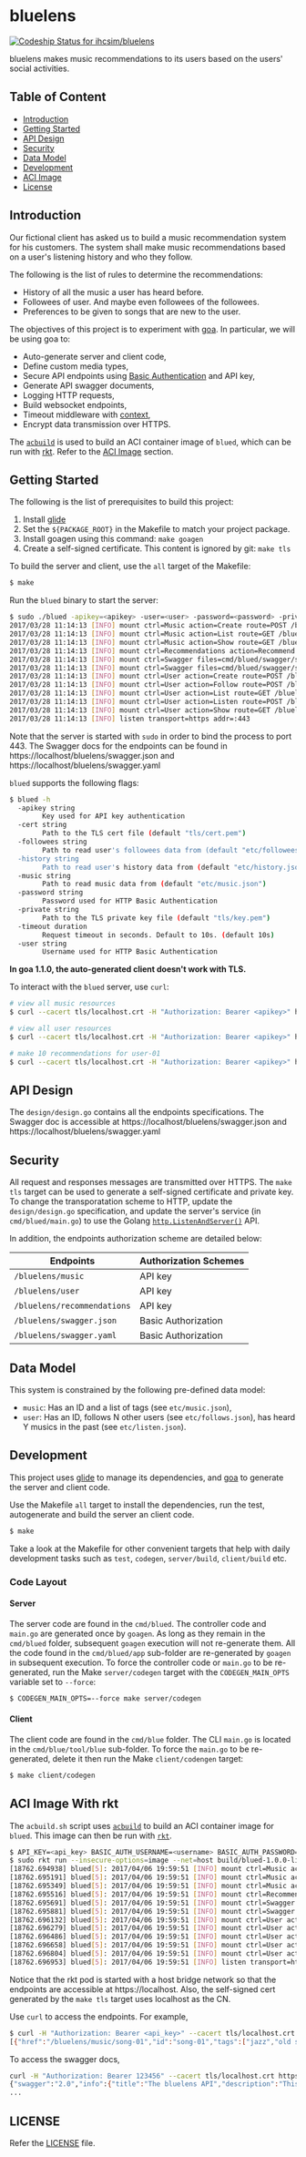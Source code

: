 # bluelens

[ ![Codeship Status for ihcsim/bluelens](https://app.codeship.com/projects/78e180d0-e10a-0134-d4f7-5e506c0c41eb/status?branch=master)](https://app.codeship.com/projects/205421)

bluelens makes music recommendations to its users based on the users' social activities.

## Table of Content

* [Introduction](#introduction)
* [Getting Started](#getting-started)
* [API Design](#api-design)
* [Security](#security)
* [Data Model](#data-model)
* [Development](#development)
* [ACI Image](#aci-image)
* [License](#license)

## Introduction
Our fictional client has asked us to build a music recommendation system for his customers. The system shall make music recommendations based on a user's listening history and who they follow.

The following is the list of rules to determine the recommendations:

* History of all the music a user has heard before.
* Followees of user. And maybe even followees of the followees.
* Preferences to be given to songs that are new to the user.

The objectives of this project is to experiment with [goa](https://goa.design/). In particular, we will be using goa to:

* Auto-generate server and client code,
* Define custom media types,
* Secure API endpoints using [Basic Authentication](https://en.wikipedia.org/wiki/Basic_access_authentication) and API key,
* Generate API swagger documents,
* Logging HTTP requests,
* Build websocket endpoints,
* Timeout middleware with [context](https://golang.org/pkg/context/),
* Encrypt data transmission over HTTPS.

The [`acbuild`](https://github.com/containers/build) is used to build an ACI container image of `blued`, which can be run with [rkt](https://github.com/rkt/rkt). Refer to the [ACI Image](#aci-image) section.

## Getting Started
The following is the list of prerequisites to build this project:

1. Install [glide](http://glide.sh/)
1. Set the `${PACKAGE_ROOT}` in the Makefile to match your project package.
1. Install goagen using this command: `make goagen`
1. Create a self-signed certificate. This content is ignored by git: `make tls`

To build the server and client, use the `all` target of the Makefile:
```sh
$ make
```

Run the `blued` binary to start the server:
```sh
$ sudo ./blued -apikey=<apikey> -user=<user> -password=<password> -private tls/localhost.key -cert tls/localhost.crt
2017/03/28 11:14:13 [INFO] mount ctrl=Music action=Create route=POST /bluelens/music security=APIKey
2017/03/28 11:14:13 [INFO] mount ctrl=Music action=List route=GET /bluelens/music security=APIKey
2017/03/28 11:14:13 [INFO] mount ctrl=Music action=Show route=GET /bluelens/music/:id security=APIKey
2017/03/28 11:14:13 [INFO] mount ctrl=Recommendations action=Recommend route=GET /bluelens/recommendations/:userID/:limit security=APIKey
2017/03/28 11:14:13 [INFO] mount ctrl=Swagger files=cmd/blued/swagger/swagger.json route=GET /bluelens/swagger.json
2017/03/28 11:14:13 [INFO] mount ctrl=Swagger files=cmd/blued/swagger/swagger.yaml route=GET /bluelens/swagger.yaml
2017/03/28 11:14:13 [INFO] mount ctrl=User action=Create route=POST /bluelens/user security=APIKey
2017/03/28 11:14:13 [INFO] mount ctrl=User action=Follow route=POST /bluelens/user/:id/follows/:followeeID security=APIKey
2017/03/28 11:14:13 [INFO] mount ctrl=User action=List route=GET /bluelens/user security=APIKey
2017/03/28 11:14:13 [INFO] mount ctrl=User action=Listen route=POST /bluelens/user/:id/listen/:musicID security=APIKey
2017/03/28 11:14:13 [INFO] mount ctrl=User action=Show route=GET /bluelens/user/:id security=APIKey
2017/03/28 11:14:13 [INFO] listen transport=https addr=:443
```
Note that the server is started with `sudo` in order to bind the process to port 443. The Swagger docs for the endpoints can be found in https://localhost/bluelens/swagger.json and https://localhost/bluelens/swagger.yaml

`blued` supports the following flags:
```sh
$ blued -h
  -apikey string
        Key used for API key authentication
  -cert string
        Path to the TLS cert file (default "tls/cert.pem")
  -followees string
        Path to read user's followees data from (default "etc/followees.json")
  -history string
        Path to read user's history data from (default "etc/history.json")
  -music string
        Path to read music data from (default "etc/music.json")
  -password string
        Password used for HTTP Basic Authentication
  -private string
        Path to the TLS private key file (default "tls/key.pem")
  -timeout duration
        Request timeout in seconds. Default to 10s. (default 10s)
  -user string
        Username used for HTTP Basic Authentication
```

**In goa 1.1.0, the auto-generated client doesn't work with TLS.**

To interact with the `blued` server, use `curl`:
```sh
# view all music resources
$ curl --cacert tls/localhost.crt -H "Authorization: Bearer <apikey>" https://localhost/bluelens/music

# view all user resources
$ curl --cacert tls/localhost.crt -H "Authorization: Bearer <apikey>" https://localhost/bluelens/user

# make 10 recommendations for user-01
$ curl --cacert tls/localhost.crt -H "Authorization: Bearer <apikey>" https://localhost/bluelens/recommendations/user-01/10
```

## API Design
The `design/design.go` contains all the endpoints specifications. The Swagger doc is accessible at https://localhost/bluelens/swagger.json and https://localhost/bluelens/swagger.yaml

## Security
All request and responses messages are transmitted over HTTPS. The `make tls` target can be used to generate a self-signed certificate and private key. To change the transporatation scheme to HTTP, update the `design/design.go` specification, and update the server's service (in `cmd/blued/main.go`) to use the Golang [`http.ListenAndServer()`](https://golang.org/pkg/net/http/#ListenAndServe) API.

In addition, the endpoints authorization scheme are detailed below:

Endpoints                    | Authorization Schemes
---------------------------- | ---------------------
`/bluelens/music`            | API key
`/bluelens/user`             | API key
`/bluelens/recommendations`  | API key
`/bluelens/swagger.json`     | Basic Authorization
`/bluelens/swagger.yaml`     | Basic Authorization

## Data Model
This system is constrained by the following pre-defined data model:

* `music`: Has an ID and a list of tags (see `etc/music.json`),
* `user`: Has an ID, follows N other users (see `etc/follows.json`), has heard Y musics in the past (see `etc/listen.json`).

## Development
This project uses [glide](https://github.com/Masterminds/glide) to manage its dependencies, and [goa](https://goa.design/) to generate the server and client code.

Use the Makefile `all` target to install the dependencies, run the test, autogenerate and build the server an client code.
```sh
$ make
```
Take a look at the Makefile for other convenient targets that help with daily development tasks such as `test`, `codegen`, `server/build`, `client/build` etc.

### Code Layout

#### Server
The server code are found in the `cmd/blued`.  The controller code and `main.go` are generated once by `goagen`. As long as they remain in the `cmd/blued` folder, subsequent `goagen` execution will not re-generate them. All the code found in the `cmd/blued/app` sub-folder are re-generated by `goagen` in subsequent execution. To force the controller code or `main.go` to be re-generated, run the Make `server/codegen` target with the `CODEGEN_MAIN_OPTS` variable set to `--force`:
```sh
$ CODEGEN_MAIN_OPTS=--force make server/codegen
```

#### Client
The client code are found in the `cmd/blue` folder. The CLI `main.go` is located in the `cmd/blue/tool/blue` sub-folder. To force the `main.go` to be re-generated, delete it then run the Make `client/codengen` target:
```sh
$ make client/codegen
```

## ACI Image With rkt
The `acbuild.sh` script uses [`acbuild`](https://github.com/containers/build) to build an ACI container image for `blued`. This image can then be run with [`rkt`](https://github.com/rkt/rkt).
```sh
$ API_KEY=<api_key> BASIC_AUTH_USERNAME=<username> BASIC_AUTH_PASSWORD=<password> make aci
$ sudo rkt run --insecure-options=image --net=host build/blued-1.0.0-linux-amd64.aci
[18762.694938] blued[5]: 2017/04/06 19:59:51 [INFO] mount ctrl=Music action=Create route=POST /bluelens/music security=APIKey
[18762.695191] blued[5]: 2017/04/06 19:59:51 [INFO] mount ctrl=Music action=List route=GET /bluelens/music security=APIKey
[18762.695349] blued[5]: 2017/04/06 19:59:51 [INFO] mount ctrl=Music action=Show route=GET /bluelens/music/:id security=APIKey
[18762.695516] blued[5]: 2017/04/06 19:59:51 [INFO] mount ctrl=Recommendations action=Recommend route=GET /bluelens/recommendations/:userID/:limit security=APIKey
[18762.695691] blued[5]: 2017/04/06 19:59:51 [INFO] mount ctrl=Swagger files=cmd/blued/swagger/swagger.json route=GET /bluelens/swagger.json
[18762.695881] blued[5]: 2017/04/06 19:59:51 [INFO] mount ctrl=Swagger files=cmd/blued/swagger/swagger.yaml route=GET /bluelens/swagger.yaml
[18762.696132] blued[5]: 2017/04/06 19:59:51 [INFO] mount ctrl=User action=Create route=POST /bluelens/user security=APIKey
[18762.696279] blued[5]: 2017/04/06 19:59:51 [INFO] mount ctrl=User action=Follow route=POST /bluelens/user/:id/follows/:followeeID security=APIKey
[18762.696486] blued[5]: 2017/04/06 19:59:51 [INFO] mount ctrl=User action=List route=GET /bluelens/user security=APIKey
[18762.696658] blued[5]: 2017/04/06 19:59:51 [INFO] mount ctrl=User action=Listen route=POST /bluelens/user/:id/listen/:musicID security=APIKey
[18762.696804] blued[5]: 2017/04/06 19:59:51 [INFO] mount ctrl=User action=Show route=GET /bluelens/user/:id security=APIKey
[18762.696953] blued[5]: 2017/04/06 19:59:51 [INFO] listen transport=https addr=:443
```
Notice that the rkt pod is started with a host bridge network so that the endpoints are accessible at https://localhost. Also, the self-signed cert generated by the `make tls` target uses localhost as the CN.

Use `curl` to access the endpoints. For example,
```sh
$ curl -H "Authorization: Bearer <api_key>" --cacert tls/localhost.crt https://localhost/bluelens/music
[{"href":"/bluelens/music/song-01","id":"song-01","tags":["jazz","old school","instrumental"]},{"href":"/bluelens/music/song-02","id":"song-02","tags":["samba","60s"]},{"href":"/bluelens/music/song-03","id":"song-03","tags":["rock","alternative"]},{"href":"/bluelens/music/song-04","id":"song-04","tags":["rock","alternative"]},{"href":"/bluelens/music/song-05","id":"song-05","tags":["folk","instrumental"]},{"href":"/bluelens/music/song-06","id":"song-06","tags":["60s","rock","old school"]},{"href":"/bluelens/music/song-07","id":"song-07","tags":["alternative","dance"]},{"href":"/bluelens/music/song-08","id":"song-08","tags":["electronic","pop"]},{"href":"/bluelens/music/song-09","id":"song-09","tags":["60s","rock"]},{"href":"/bluelens/music/song-10","id":"song-10","tags":["60s","jazz"]},{"href":"/bluelens/music/song-11","id":"song-11","tags":["samba"]},{"href":"/bluelens/music/song-12","id":"song-12","tags":["jazz","instrumental"]},{"href":"/bluelens/music/song-13","id":"song-13","tags":["80s","old school","dance"]},{"href":"/bluelens/music/song-14","id":"song-14","tags":[""]},{"href":"/bluelens/music/song-15","id":"song-15","tags":["soft rock","90s","international"]},{"href":"/bluelens/music/song-16","id":"song-16","tags":["pop","soundtrack"]},{"href":"/bluelens/music/song-17","id":"song-17","tags":["jazz","billboard","90s"]},{"href":"/bluelens/music/song-18","id":"song-18","tags":["pop","80s","international"]},{"href":"/bluelens/music/song-19","id":"song-19","tags":["soundtrack","old school"]},{"href":"/bluelens/music/song-20","id":"song-20","tags":["90s","jazz"]}]
```
To access the swagger docs,
```sh
curl -H "Authorization: Bearer 123456" --cacert tls/localhost.crt https://admin:admin@localhost/bluelens/swagger.json
{"swagger":"2.0","info":{"title":"The bluelens API","description":"This API provides a set of endpoints to manage users' followees, music history and recommendations.","license":{"name":"MIT","url":"https://github.com/ihcsim/bluelens/blob/master/LICENSE"},"version":""},"host":"localhost","schemes":["https"],"consumes":["application/json"],"produces":["application/json"],"paths":{"/bluelens/music":{"get":{"tags":["music"],"summary":"list music","description":"List up to N music resources. N can be adjusted using the 'limit' and 'offset' parameters.","operationId":"music#list","parameters":[{"name":"limit","in":"query","required":false,"type":"integer","default":20},{"name":"offset","in":"query","required":false,"type":"integer","default":0}],"responses":{"200":{"description":"OK","schema":{"$ref":"#/definitions/BluelensMusicCollection"}},"401":{"description":"Unauthorized"},"500":{"description":"Internal Server Error","schema":{"$ref":"#/definitions/error"}}}
...
```

## LICENSE
Refer the [LICENSE](LICENSE) file.
